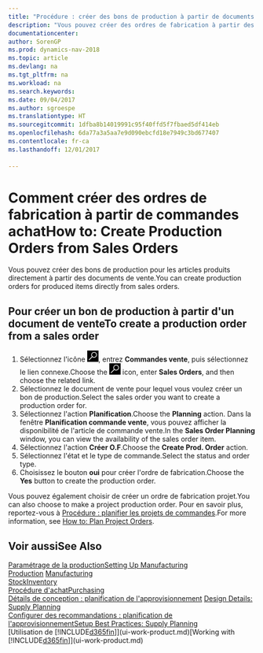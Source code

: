 ```yaml
---
title: "Procédure : créer des bons de production à partir de documents de vente"
description: "Vous pouvez créer des ordres de fabrication à partir des commandes vente dans le département Ventes & marketing."
documentationcenter: 
author: SorenGP
ms.prod: dynamics-nav-2018
ms.topic: article
ms.devlang: na
ms.tgt_pltfrm: na
ms.workload: na
ms.search.keywords: 
ms.date: 09/04/2017
ms.author: sgroespe
ms.translationtype: HT
ms.sourcegitcommit: 1dfba8b14019991c95f40ffd5f7fbaed5df414eb
ms.openlocfilehash: 6da77a3a5aa7e9d090ebcfd18e7949c3bd677407
ms.contentlocale: fr-ca
ms.lasthandoff: 12/01/2017

---
```

# <a name="how-to-create-production-orders-from-sales-orders"></a><span data-ttu-id="437c9-103">Comment créer des ordres de fabrication à partir de commandes achat</span><span class="sxs-lookup"><span data-stu-id="437c9-103">How to: Create Production Orders from Sales Orders</span></span>
<span data-ttu-id="437c9-104">Vous pouvez créer des bons de production pour les articles produits directement à partir des documents de vente.</span><span class="sxs-lookup"><span data-stu-id="437c9-104">You can create production orders for produced items directly from sales orders.</span></span>  

## <a name="to-create-a-production-order-from-a-sales-order"></a><span data-ttu-id="437c9-105">Pour créer un bon de production à partir d'un document de vente</span><span class="sxs-lookup"><span data-stu-id="437c9-105">To create a production order from a sales order</span></span>  

1.  <span data-ttu-id="437c9-106">Sélectionnez l'icône ![Page ou état pour la recherche](media/ui-search/search_small.png "Page ou état pour la recherche"), entrez **Commandes vente**, puis sélectionnez le lien connexe.</span><span class="sxs-lookup"><span data-stu-id="437c9-106">Choose the ![Search for Page or Report](media/ui-search/search_small.png "Search for Page or Report icon") icon, enter **Sales Orders**, and then choose the related link.</span></span>  
2.  <span data-ttu-id="437c9-107">Sélectionnez le document de vente pour lequel vous voulez créer un bon de production.</span><span class="sxs-lookup"><span data-stu-id="437c9-107">Select the sales order you want to create a production order for.</span></span>  
3.  <span data-ttu-id="437c9-108">Sélectionnez l'action **Planification**.</span><span class="sxs-lookup"><span data-stu-id="437c9-108">Choose the **Planning** action.</span></span> <span data-ttu-id="437c9-109">Dans la fenêtre **Planification commande vente**, vous pouvez afficher la disponibilité de l'article de commande vente.</span><span class="sxs-lookup"><span data-stu-id="437c9-109">In the **Sales Order Planning** window, you can view the availability of the sales order item.</span></span>  
4.  <span data-ttu-id="437c9-110">Sélectionnez l'action **Créer O.F**.</span><span class="sxs-lookup"><span data-stu-id="437c9-110">Choose the **Create Prod. Order** action.</span></span>  
5.  <span data-ttu-id="437c9-111">Sélectionnez l'état et le type de commande.</span><span class="sxs-lookup"><span data-stu-id="437c9-111">Select the status and order type.</span></span>  
6.  <span data-ttu-id="437c9-112">Choisissez le bouton **oui** pour créer l'ordre de fabrication.</span><span class="sxs-lookup"><span data-stu-id="437c9-112">Choose the **Yes** button to create the production order.</span></span>

<span data-ttu-id="437c9-113">Vous pouvez également choisir de créer un ordre de fabrication projet.</span><span class="sxs-lookup"><span data-stu-id="437c9-113">You can also choose to make a project production order.</span></span> <span data-ttu-id="437c9-114">Pour en savoir plus, reportez\-vous à [Procédure : planifier les projets de commandes](production-how-to-plan-project-orders.md).</span><span class="sxs-lookup"><span data-stu-id="437c9-114">For more information, see [How to: Plan Project Orders](production-how-to-plan-project-orders.md).</span></span>   

## <a name="see-also"></a><span data-ttu-id="437c9-115">Voir aussi</span><span class="sxs-lookup"><span data-stu-id="437c9-115">See Also</span></span>  
[<span data-ttu-id="437c9-116">Paramétrage de la production</span><span class="sxs-lookup"><span data-stu-id="437c9-116">Setting Up Manufacturing</span></span>](production-configure-production-processes.md)  
<span data-ttu-id="437c9-117">[Production](production-manage-manufacturing.md)  </span><span class="sxs-lookup"><span data-stu-id="437c9-117">[Manufacturing](production-manage-manufacturing.md)  </span></span>  
[<span data-ttu-id="437c9-118">Stock</span><span class="sxs-lookup"><span data-stu-id="437c9-118">Inventory</span></span>](inventory-manage-inventory.md)  
[<span data-ttu-id="437c9-119">Procédure d'achat</span><span class="sxs-lookup"><span data-stu-id="437c9-119">Purchasing</span></span>](purchasing-manage-purchasing.md)  
<span data-ttu-id="437c9-120">[Détails de conception : planification de l'approvisionnement](design-details-supply-planning.md) </span><span class="sxs-lookup"><span data-stu-id="437c9-120">[Design Details: Supply Planning](design-details-supply-planning.md) </span></span>  
[<span data-ttu-id="437c9-121">Configurer des recommandations : planification de l'approvisionnement</span><span class="sxs-lookup"><span data-stu-id="437c9-121">Setup Best Practices: Supply Planning</span></span>](setup-best-practices-supply-planning.md)  
<span data-ttu-id="437c9-122">[Utilisation de [!INCLUDE[d365fin](includes/d365fin_md.md)]](ui-work-product.md)</span><span class="sxs-lookup"><span data-stu-id="437c9-122">[Working with [!INCLUDE[d365fin](includes/d365fin_md.md)]](ui-work-product.md)</span></span>

